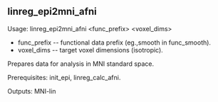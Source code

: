 linreg_epi2mni_afni
-------------------
Usage: linreg_epi2mni_afni <func_prefix> <voxel_dims>

+ func_prefix -- functional data prefix (eg.,smooth in func_smooth).
+ voxel_dims -- target voxel dimensions (isotropic).

Prepares data for analysis in MNI standard space.

Prerequisites: init_epi, linreg_calc_afni.

Outputs: MNI-lin
